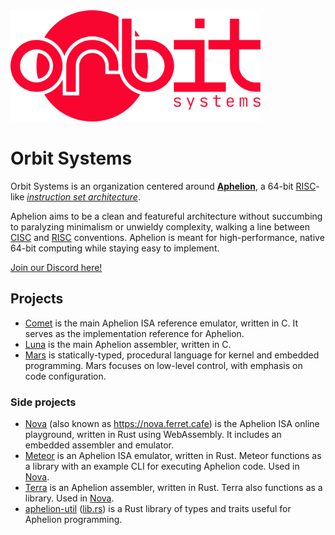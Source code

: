 <img src="orbitsystems.png" alt="Orbit Systems Logo" width="400"/>

# Orbit Systems

Orbit Systems is an organization centered around [**Aphelion**][Aphelion], a 64-bit [RISC][RISC]-like [*instruction set architecture*][ISA].

Aphelion aims to be a clean and featureful architecture without succumbing to paralyzing minimalism or unwieldy complexity, walking a line between [CISC][CISC] and [RISC][RISC] conventions. Aphelion is meant for high-performance, native 64-bit computing while staying easy to implement.

[Join our Discord here!](https://discord.gg/PzShtqpMKA)

## Projects

- [Comet][Comet] is the main Aphelion ISA reference emulator, written in C. It serves as the implementation reference for Aphelion.
- [Luna][Luna] is the main Aphelion assembler, written in C.
- [Mars][Mars] is statically-typed, procedural language for kernel and embedded programming. Mars focuses on low-level control, with emphasis on code configuration.

### Side projects

- [Nova][Nova] (also known as <https://nova.ferret.cafe>) is the Aphelion ISA online playground, written in Rust using WebAssembly. It includes an embedded assembler and emulator.
- [Meteor][Meteor] is an Aphelion ISA emulator, written in Rust. Meteor functions as a library with an example CLI for executing Aphelion code. Used in [Nova][Nova].
- [Terra][Terra] is an Aphelion assembler, written in Rust. Terra also functions as a library. Used in [Nova][Nova].
- [aphelion-util][util] ([lib.rs](https://lib.rs/crates/aphelion-util)) is a Rust library of types and traits useful for Aphelion programming.


[Aphelion]: https://github.com/orbit-systems/aphelion
[Comet]: https://github.com/orbit-systems/comet
[Luna]: https://github.com/orbit-systems/luna
[Mars]: https://github.com/orbit-systems/mars
[Nova]: https://github.com/orbit-systems/nova
[Meteor]: https://github.com/orbit-systems/meteor
[Terra]: https://github.com/orbit-systems/terra
[util]: https://github.com/orbit-systems/aphelion-util
[RISC]: https://en.wikipedia.org/wiki/Reduced_instruction_set_computer
[CISC]: https://en.wikipedia.org/wiki/Complex_instruction_set_computer
[ISA]: https://en.wikipedia.org/wiki/Instruction_set_architecture

